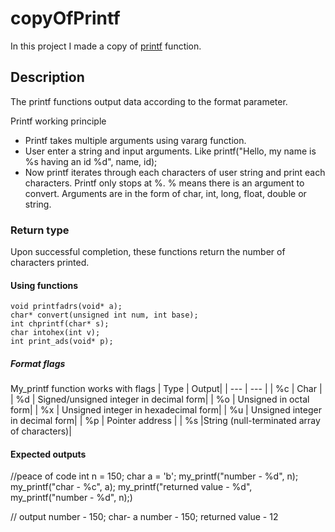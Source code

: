 # copyOfPrintf
In this project I made a copy of [printf](https://www.opennet.ru/man.shtml?topic=printf&category=3&russian=0) function.

## Description
The printf functions output data according to the format parameter.

Printf working principle

  - Printf takes multiple arguments using vararg function.
  - User enter a string and input arguments. Like printf("Hello, my name is %s having an id %d", name, id);
  - Now printf iterates through each characters of user string and print each characters. Printf only stops at %. % means there is an argument to convert. Arguments are in the form of char, int, long, float, double or string. 


### Return type
Upon successful completion, these functions return the number of characters printed.

#### Using functions
```
void printfadrs(void* a);
char* convert(unsigned int num, int base);
int chprintf(char* s);
char intohex(int v);
int print_ads(void* p);
```


##### Format flags
My_printf function works with flags
| Type | Output|
| --- | --- |
|  %c  |  Char |
|  %d  |  Signed/unsigned integer in decimal form|
|  %o  |  Unsigned in octal form|
|  %x  |  Unsigned integer in hexadecimal form|
|  %u  | Unsigned integer in decimal form|
|  %p  |  Pointer address |
|  %s  |String (null-terminated array of characters)|


#### Expected outputs
//peace of code
int n = 150;
char a = 'b';
my_printf("number - %d", n);
my_printf("char - %c", a);
my_printf("returned value - %d", my_printf("number - %d", n);)

// output
number - 150;
char- a
number - 150;
returned value - 12
